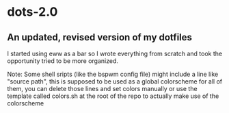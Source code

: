 # dots-2.0

## An updated, revised version of my dotfiles

I started using eww as a bar so I wrote everything from scratch and took the opportunity tried to be more organized.

Note: Some shell sripts (like the bspwm config file) might include a line like "source path", this is supposed to be used as a global colorscheme for all of them, you can delete those lines and set colors manually or use the template called colors.sh at the root of the repo to actually make use of the colorscheme
